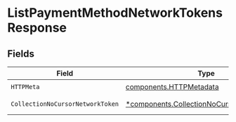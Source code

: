 # ListPaymentMethodNetworkTokensResponse


## Fields

| Field                                                                                                   | Type                                                                                                    | Required                                                                                                | Description                                                                                             |
| ------------------------------------------------------------------------------------------------------- | ------------------------------------------------------------------------------------------------------- | ------------------------------------------------------------------------------------------------------- | ------------------------------------------------------------------------------------------------------- |
| `HTTPMeta`                                                                                              | [components.HTTPMetadata](../../models/components/httpmetadata.md)                                      | :heavy_check_mark:                                                                                      | N/A                                                                                                     |
| `CollectionNoCursorNetworkToken`                                                                        | [*components.CollectionNoCursorNetworkToken](../../models/components/collectionnocursornetworktoken.md) | :heavy_minus_sign:                                                                                      | Successful Response                                                                                     |